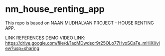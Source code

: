 # nm_house_renting_app
This repo is based on NAAN MUDHALVAN PROJECT - HOUSE RENTING APP.
 
LINK REFERENCES
DEMO VIDEO LINK:
https://drive.google.com/file/d/1acMDwdscr9r25OLo77HvxSCaTe_mHiXI/view?usp=sharing
